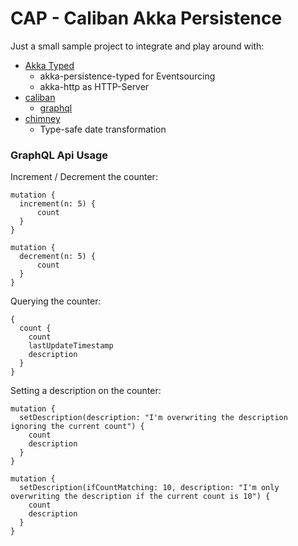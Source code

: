 # CAP - Caliban Akka Persistence

Just a small sample project to integrate and play around with:
* [Akka Typed](https://github.com/akka/akka)
    * akka-persistence-typed for Eventsourcing
    * akka-http as HTTP-Server
* [caliban](https://github.com/ghostdogpr/caliban)
    * [graphql](https://graphql.org/)
* [chimney](https://github.com/scalalandio/chimney)
    * Type-safe date transformation

### GraphQL Api Usage
Increment / Decrement the counter:
```
mutation {
  increment(n: 5) {
      count
  } 
}
```
```
mutation {
  decrement(n: 5) {
      count
  }
}
```

Querying the counter:
```
{
  count {
    count
    lastUpdateTimestamp
    description
  }
}
```

Setting a description on the counter:
```
mutation {
  setDescription(description: "I'm overwriting the description ignoring the current count") {
    count
    description
  }
}
```

```
mutation {
  setDescription(ifCountMatching: 10, description: "I'm only overwriting the description if the current count is 10") {
    count
    description
  }
}
```
